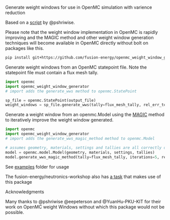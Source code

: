 Generate weight windows for use in OpenMC simulation with varience reduction

Based on a [script](https://github.com/pshriwise/openmc/tree/ww_gen) by @pshriwise.

Please note that the weight window implementation in OpenMC is rapidly improving and the MAGIC method and other weight window generation techniques will become available in OpenMC directly without bolt on packages like this.

```bash
pip install git+https://github.com/fusion-energy/openmc_weight_window_generator.git
```

Generate weight windows from an OpenMC statepoint file. Note the statepoint file must contain a flux mesh tally.
```python
import openmc
import openmc_weight_window_generator
# import adds the generate_wws method to openmc.StatePoint

sp_file = openmc.StatePoint(output_file)
weight_windows = sp_file.generate_wws(tally=flux_mesh_tally, rel_err_tol=0.7)
```

Generate a weight window from an openmc.Model using the [MAGIC]( https://scientific-publications.ukaea.uk/wp-content/uploads/Published/INTERN1.pdf) method to iteratively improve the weight window generated.
```python
import openmc
import openmc_weight_window_generator
# import adds the generate_wws_magic_method method to openmc.Model

# assumes geometry, materials, settings and tallies are all correctly defined.
model = openmc.model.Model(geometry, materials, settings, tallies)
model.generate_wws_magic_method(tally=flux_mesh_tally, iterations=5, rel_err_tol=0.7)
```

See [examples](https://github.com/fusion-energy/openmc_weight_window_generator/tree/master/examples) folder for usage

The fusion-energy/neutronics-workshop also has [a task](https://github.com/fusion-energy/neutronics-workshop/tree/main/tasks/task_13_variance_reduction) that makes use of this package

Acknowledgments

Many thanks to @pshriwise @eepeterson and @YuanHu-PKU-KIT for their work on OpenMC weight Windows without which this package would not be possible.
